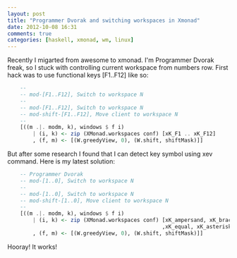 ```yaml
---
layout: post
title: "Programmer Dvorak and switching workspaces in Xmonad"
date: 2012-10-08 16:31
comments: true
categories: [haskell, xmonad, wm, linux]
---
```

Recently I migarted from awesome to xmonad. I'm Programmer Dvorak freak, so I stuck with controlling current workspace from numbers row. First hack was to use functional keys [F1..F12] like so:

```haskell
    --
    -- mod-[F1..F12], Switch to workspace N
    --
    -- mod-[F1..F12], Switch to workspace N
    -- mod-shift-[F1..F12], Move client to workspace N
    --
    [((m .|. modm, k), windows $ f i)
        | (i, k) <- zip (XMonad.workspaces conf) [xK_F1 .. xK_F12]
        , (f, m) <- [(W.greedyView, 0), (W.shift, shiftMask)]]

```


But after some research I found that I can detect key symbol using xev command. Here is my latest solution:

```haskell
    -- Programmer Dvorak
    -- mod-[1..0], Switch to workspace N
    --
    -- mod-[1..0], Switch to workspace N
    -- mod-shift-[1..0], Move client to workspace N
    --
    [((m .|. modm, k), windows $ f i)
        | (i, k) <- zip (XMonad.workspaces conf) [xK_ampersand, xK_bracketleft, xK_braceleft, xK_braceright, xK_parenleft
                                                 ,xK_equal, xK_asterisk, xK_parenright, xK_plus, xK_bracketright, xK_exclam]
        , (f, m) <- [(W.greedyView, 0), (W.shift, shiftMask)]]

```

Hooray! It works!
